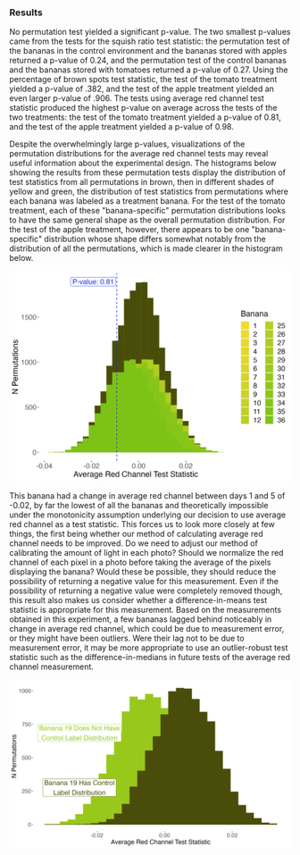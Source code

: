 ### Results
No permutation test yielded a significant p-value. The two smallest p-values
came from the tests for the squish ratio test statistic: the permutation test of
the bananas in the control environment and the bananas stored with apples returned a
p-value of 0.24, and the permutation test of the control bananas and the bananas
stored with tomatoes returned a p-value of 0.27. Using the percentage of brown
spots test statistic, the test of the tomato treatment yielded a p-value of .382,
and the test of the apple treatment yielded an even larger p-value of .906. The tests
using average red channel test statistic produced the highest p-value on average
across the tests of the two treatments: the test of the tomato treatment yielded
a p-value of 0.81, and the test of the apple treatment yielded a p-value of 0.98.

Despite the overwhelmingly large p-values, visualizations of the permutation
distributions for the average red channel tests may reveal useful information about
the experimental design. The histograms below showing the
results from these permutation tests display the distribution of test statistics from
all permutations in brown, then in different shades of yellow and green,
the distribution of test statistics from permutations where each banana was
labeled as a treatment banana. For the test of the tomato treatment, each of these
"banana-specific" permutation distributions looks to have the same general shape as
the overall permutation distribution. For the test of the apple treatment, however,
there appears to be one "banana-specific" distribution whose shape differs somewhat
notably from the distribution of all the permutations, which is made clearer in
the histogram below.

![](../plots/plot4a.png)

This banana had a change in average red channel between days 1 and 5 of -0.02,
by far the lowest of all the bananas and theoretically impossible under the
monotonicity assumption underlying our decision to use average red channel as a
test statistic. This forces us to look more closely at few things, the first being
whether our method of calculating average red channel needs to be improved. Do
we need to adjust our method of calibrating the amount of light in each photo? Should
we normalize the red channel of each pixel in a photo before taking the average of
the pixels displaying the banana? Would these be possible, they should reduce the
possibility of returning a negative value for this measurement. Even if the
possibility of returning a negative value were completely removed though, this result
also makes us consider whether a difference-in-means test statistic is appropriate
for this measurement. Based on the measurements obtained in this experiment, a few
bananas lagged behind noticeably in change in average red channel, which could be
due to measurement error, or they might have been outliers. Were their lag not
to be due to measurement error, it may be more appropriate to use an
outlier-robust test statistic such as the difference-in-medians in future tests
of the average red channel measurement.

![](../plots/plot7.png)
